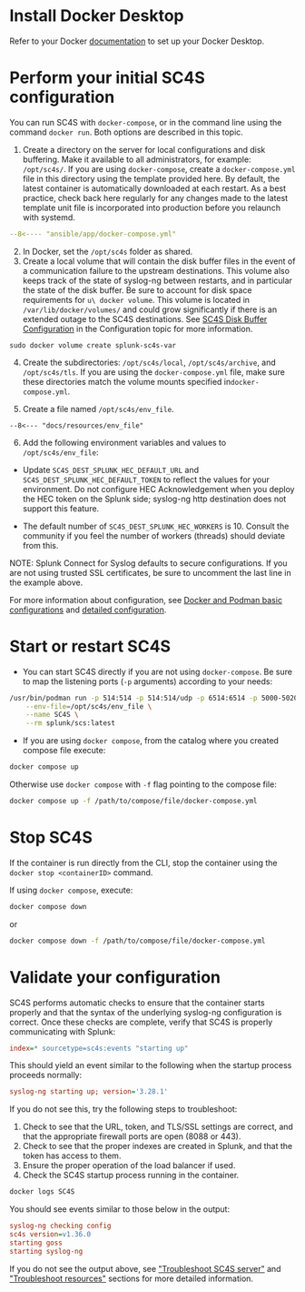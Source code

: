 
# Install Docker Desktop

Refer to your Docker [documentation](https://docs.docker.com) to set up your Docker Desktop. 

# Perform your initial SC4S configuration

You can run SC4S with `docker-compose`, or in the command line using the command `docker run`.  Both options are described in this topic.

1. Create a directory on the server for local configurations and disk buffering. Make it available to all administrators, for example:
`/opt/sc4s/`. If you are using `docker-compose`, create a `docker-compose.yml` file in this directory using the template provided here. By default, the latest container is automatically downloaded at each restart. As a best practice, check back here regularly for any changes made to the latest template unit file is incorporated into production before you relaunch with systemd.

``` yaml
--8<---- "ansible/app/docker-compose.yml"
```

2. In Docker, set the `/opt/sc4s` folder as shared.
3. Create a local volume that will contain the disk buffer files in the event of a communication
failure to the upstream destinations. This volume also keeps track of the state of syslog-ng between restarts, and in
particular the state of the disk buffer. Be sure to account for disk space requirements for `u\ docker volume`. This volume is located in
`/var/lib/docker/volumes/` and could grow significantly if there is an extended outage to the SC4S destinations. See [SC4S Disk Buffer Configuration](https://github.com/splunk/splunk-connect-for-syslog/blob/main/docs/configuration.md#sc4s-disk-buffer-configuration) in the Configuration topic for more information.

```
sudo docker volume create splunk-sc4s-var
```

4. Create the subdirectories: `/opt/sc4s/local`, `/opt/sc4s/archive`, and `/opt/sc4s/tls`. If you are using the `docker-compose.yml` file, make sure these directories match the volume mounts specified in`docker-compose.yml`.

5. Create a file named `/opt/sc4s/env_file`.

```dotenv
--8<--- "docs/resources/env_file"
```
6. Add the following environment variables and values to `/opt/sc4s/env_file`:
* Update `SC4S_DEST_SPLUNK_HEC_DEFAULT_URL` and `SC4S_DEST_SPLUNK_HEC_DEFAULT_TOKEN` to reflect the values for your environment. Do not configure HEC
Acknowledgement when you deploy the HEC token on the Splunk side; syslog-ng http destination does not support this
feature. 

* The default number of `SC4S_DEST_SPLUNK_HEC_WORKERS` is 10. Consult the community if you feel the number of workers (threads) should
deviate from this.

NOTE:  Splunk Connect for Syslog defaults to secure configurations.  If you are not using trusted SSL certificates, be sure to
uncomment the last line in the example above.

For more information about configuration, see [Docker and Podman basic configurations](./getting-started-runtime-configuration.md#docker-and-podman-basic-configurations)
and [detailed configuration](../configuration.md).

# Start or restart SC4S

* You can start SC4S directly if you are not using `docker-compose`.  Be sure to map the listening ports
(`-p` arguments) according to your needs:

```bash
/usr/bin/podman run -p 514:514 -p 514:514/udp -p 6514:6514 -p 5000-5020:5000-5020 -p 5000-5020:5000-5020/udp \
    --env-file=/opt/sc4s/env_file \
    --name SC4S \
    --rm splunk/scs:latest
```

* If you are using `docker compose`, from the catalog where you created compose file execute:

```bash
docker compose up
```
Otherwise use `docker compose` with `-f` flag pointing to the compose file:
```bash
docker compose up -f /path/to/compose/file/docker-compose.yml
```
# Stop SC4S

If the container is run directly from the CLI, stop the container using the `docker stop <containerID>` command.

If using `docker compose`, execute:

```bash
docker compose down 
```
or 

```bash
docker compose down -f /path/to/compose/file/docker-compose.yml
```
# Validate your configuration

SC4S performs automatic checks to ensure that the container starts properly and that the syntax of the underlying syslog-ng
configuration is correct. Once these checks are complete, verify that SC4S is properly communicating with Splunk:

```ini
index=* sourcetype=sc4s:events "starting up"
```

This should yield an event similar to the following when the startup process proceeds normally:

```ini
syslog-ng starting up; version='3.28.1'
```

If you do not see this, try the following steps to troubleshoot:
1. Check to see that the URL, token, and TLS/SSL settings are correct, and that the appropriate firewall ports are open (8088 or 443).
2. Check to see that the proper indexes are created in Splunk, and that the token has access to them.
3. Ensure the proper operation of the load balancer if used.
4. Check the SC4S startup process running in the container.

```bash
docker logs SC4S
```

You should see events similar to those below in the output:

```ini
syslog-ng checking config
sc4s version=v1.36.0
starting goss
starting syslog-ng
```

If you do not see the output above, see ["Troubleshoot SC4S server"](../troubleshooting/troubleshoot_SC4S_server.md)
and ["Troubleshoot resources"](../troubleshooting/troubleshoot_resources.md) sections for more detailed information.
